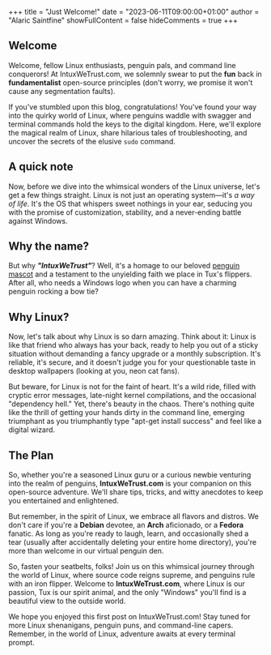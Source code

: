 +++
title = "Just Welcome!"
date = "2023-06-11T09:00:00+01:00"
author = "Alaric Saintfine"
showFullContent = false
hideComments = true
+++

## Welcome
Welcome, fellow Linux enthusiasts, penguin pals, and command line conquerors! At IntuxWeTrust.com, we solemnly swear to put the **fun** back in **fundamentalist** open-source principles (don't worry, we promise it won't cause any segmentation faults).

If you've stumbled upon this blog, congratulations! You've found your way into the quirky world of Linux, where penguins waddle with swagger and terminal commands hold the keys to the digital kingdom. Here, we'll explore the magical realm of Linux, share hilarious tales of troubleshooting, and uncover the secrets of the elusive `sudo` command.

## A quick note
Now, before we dive into the whimsical wonders of the Linux universe, let's get a few things straight. Linux is not just an operating system—it's _a way of life_. It's the OS that whispers sweet nothings in your ear, seducing you with the promise of customization, stability, and a never-ending battle against Windows.

## Why the name?
But why **_"IntuxWeTrust"_**? Well, it's a homage to our beloved [penguin mascot](https://en.wikipedia.org/wiki/Tux_(mascot)) and a testament to the unyielding faith we place in Tux's flippers. After all, who needs a Windows logo when you can have a charming penguin rocking a bow tie?

## Why Linux?
Now, let's talk about why Linux is so darn amazing. Think about it: Linux is like that friend who always has your back, ready to help you out of a sticky situation without demanding a fancy upgrade or a monthly subscription. It's reliable, it's secure, and it doesn't judge you for your questionable taste in desktop wallpapers (looking at you, neon cat fans).

But beware, for Linux is not for the faint of heart. It's a wild ride, filled with cryptic error messages, late-night kernel compilations, and the occasional "dependency hell." Yet, there's beauty in the chaos. There's nothing quite like the thrill of getting your hands dirty in the command line, emerging triumphant as you triumphantly type "apt-get install success" and feel like a digital wizard.

## The Plan
So, whether you're a seasoned Linux guru or a curious newbie venturing into the realm of penguins, **IntuxWeTrust.com** is your companion on this open-source adventure. We'll share tips, tricks, and witty anecdotes to keep you entertained and enlightened.

But remember, in the spirit of Linux, we embrace all flavors and distros. We don't care if you're a **Debian** devotee, an **Arch** aficionado, or a **Fedora** fanatic. As long as you're ready to laugh, learn, and occasionally shed a tear (usually after accidentally deleting your entire home directory), you're more than welcome in our virtual penguin den.

So, fasten your seatbelts, folks! Join us on this whimsical journey through the world of Linux, where source code reigns supreme, and penguins rule with an iron flipper. Welcome to **IntuxWeTrust.com**, where Linux is our passion, Tux is our spirit animal, and the only "Windows" you'll find is a beautiful view to the outside world.

We hope you enjoyed this first post on IntuxWeTrust.com! Stay tuned for more Linux shenanigans, penguin puns, and command-line capers. Remember, in the world of Linux, adventure awaits at every terminal prompt.